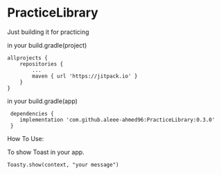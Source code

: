 # PracticeLibrary
Just building it for practicing 


in your build.gradle(project)


	allprojects {
		repositories {
			...
			maven { url 'https://jitpack.io' }
		}
	}
  
  
  in your build.gradle(app)

	 dependencies {
		implementation 'com.github.aleee-ahmed96:PracticeLibrary:0.3.0'
	 }


How To Use: 

To show Toast in your app. 

	Toasty.show(context, "your message")
